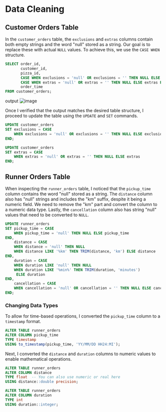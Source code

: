 # Data Cleaning

## Customer Orders Table

In the `customer_orders` table, the `exclusions` and `extras` columns contain both empty strings and the word "null" stored as a string. Our goal is to replace these with actual `NULL` values. To achieve this, we use the `CASE WHEN` structure.

```sql
SELECT order_id,
       customer_id,
       pizza_id,
       CASE WHEN exclusions = 'null' OR exclusions = '' THEN NULL ELSE exclusions END AS exclusions,
       CASE WHEN extras = 'null' OR extras = '' THEN NULL ELSE extras END AS extras,
       order_time
FROM customer_orders;
``` 
output 
![image](https://github.com/user-attachments/assets/c5775798-a74d-4bc9-85c7-bf79f6b170f9)

Once I verified that the output matches the desired table structure, I proceed to update the table using the `UPDATE` and `SET` commands.

```sql
UPDATE customer_orders
SET exclusions = CASE
    WHEN exclusions = 'null' OR exclusions = '' THEN NULL ELSE exclusions
END; 

UPDATE customer_orders
SET extras = CASE
    WHEN extras = 'null' OR extras = '' THEN NULL ELSE extras
END;
```

## Runner Orders Table

When inspecting the `runner_orders` table, I noticed that the `pickup_time` column contains the word "null" stored as a string. The `distance` column also has "null" strings and includes the "km" suffix, despite it being a numeric field. We need to remove the "km" part and convert the column to a numeric data type. Lastly, the `cancellation` column also has string "null" values that need to be converted to `NULL`.

```sql
UPDATE runner_orders
SET pickup_time = CASE
    WHEN pickup_time = 'null' THEN NULL ELSE pickup_time
END,
    distance = CASE
    WHEN distance = 'null' THEN NULL
    WHEN distance LIKE '%km' THEN TRIM(distance, 'km') ELSE distance
END,
    duration = CASE
    WHEN duration LIKE 'null' THEN NULL
    WHEN duration LIKE '%min%' THEN TRIM(duration, 'minutes')
	 ELSE duration
END,
    cancellation = CASE
    WHEN cancellation = 'null' OR cancellation = '' THEN NULL ELSE cancellation
END;
```

### Changing Data Types

To allow for time-based operations, I converted the `pickup_time` column to a `timestamp` format.

```sql
ALTER TABLE runner_orders
ALTER COLUMN pickup_time
TYPE timestamp 
USING to_timestamp(pickup_time, 'YY/MM/DD HH24:MI');
```

Next, I converted the `distance` and `duration` columns to numeric values to enable mathematical operations.

```sql
ALTER TABLE runner_orders
ALTER COLUMN distance
TYPE float  -- You can also use numeric or real here
USING distance::double precision;
```

```sql
ALTER TABLE runner_orders
ALTER COLUMN duration
TYPE int  
USING duration::integer;
```
